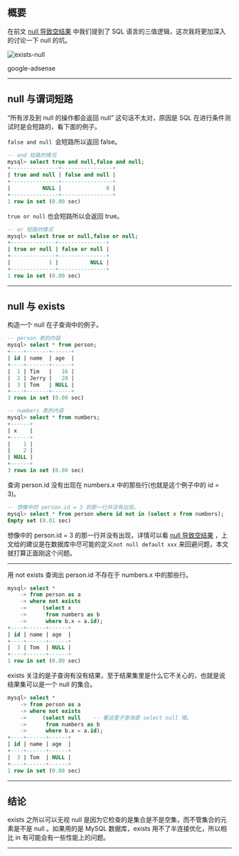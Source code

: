 ## 概要
在前文 [null 导致空结果](/blogs/119435262) 中我们提到了 SQL 语言的三值逻辑，这次我将更加深入的讨论一下 null 的坑。

![exists-null](static/2020-14/exists-null.png)

google-adsense

---

## null 与谓词短路
“所有涉及到 null 的操作都会返回 null” 这句话不太对，原因是 SQL 在进行条件测试时是会短路的，看下面的例子。

`false and null `会短路所以返回 false。
```sql
-- and 短路的情况
mysql> select true and null,false and null;
+---------------+----------------+
| true and null | false and null |
+---------------+----------------+
|          NULL |              0 |
+---------------+----------------+
1 row in set (0.00 sec)
```
`true or null` 也会短路所以会返回 true。
```sql
-- or 短路的情况
mysql> select true or null,false or null;
+--------------+---------------+
| true or null | false or null |
+--------------+---------------+
|            1 |          NULL |
+--------------+---------------+
1 row in set (0.00 sec)
```

---

## null 与 exists
构造一个 null 在子查询中的例子。
```sql
-- person 表的内容
mysql> select * from person;
+----+-------+------+
| id | name  | age  |
+----+-------+------+
|  1 | Tim   |   16 |
|  2 | Jerry |   20 |
|  3 | Tom   | NULL |
+----+-------+------+
3 rows in set (0.00 sec)

-- numbers 表的内容
mysql> select * from numbers;
+------+
| x    |
+------+
|    1 |
|    2 |
| NULL |
+------+
3 rows in set (0.00 sec)

```
查询 person.id 没有出现在 numbers.x 中的那些行(也就是这个例子中的 id = 3)。
```sql
-- 想像中的 person.id = 3 的那一行并没有出现，
mysql> select * from person where id not in (select x from numbers);
Empty set (0.01 sec)
```
想像中的 person.id = 3 的那一行并没有出现，详情可以看 [null 导致空结果](/blogs/119435262) ，上文给的建议是在数据库中尽可能的定义`not null default xxx` 来回避问题，本文就打算正面刚这个问题。

---

用 not exists 查询出 person.id 不存在于 numbers.x 中的那些行。
```sql
mysql> select *
    -> from person as a
    -> where not exists
    ->     (select x
    ->      from numbers as b
    ->      where b.x = a.id);  
+----+------+------+
| id | name | age  |
+----+------+------+
|  3 | Tom  | NULL |
+----+------+------+
1 row in set (0.00 sec)
```
exists 关注的是子查询有没有结果，至于结果集里是什么它不关心的，也就是说结果集可以是一个 null 的集合。
```sql
mysql> select *
    -> from person as a
    -> where not exists
    ->     (select null    -- 看这里子查询是 select null 哦。
    ->      from numbers as b
    ->      where b.x = a.id); 
+----+------+------+
| id | name | age  |
+----+------+------+
|  3 | Tom  | NULL |
+----+------+------+
1 row in set (0.00 sec)
```

---

## 结论
exists 之所以可以无视 null 是因为它检查的是集合是不是空集，而不管集合的元素是不是 null 。如果用的是 MySQL 数据库，exists 用不了半连接优化，所以相比 in 有可能会有一些性能上的问题。

---